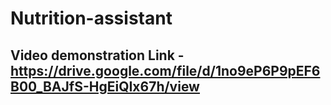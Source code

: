 # Nutrition-assistant
## Video demonstration Link - https://drive.google.com/file/d/1no9eP6P9pEF6B00_BAJfS-HgEiQIx67h/view
